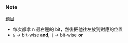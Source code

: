 ### Note
[題目](https://leetcode.com/problems/reverse-bits/description/)

- 每次都拿 n 最右邊的 bit，然後把他往左放到對應的位置
- `&` → bit-wise **and**, `|` → bit-wise **or**